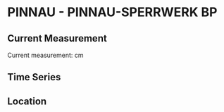# PINNAU - PINNAU-SPERRWERK BP

## Current Measurement

Current measurement: <Value topic="rivers/pegel-online/PINNAU/PINNAU-SPERRWERK_BP/measurementValue"/> cm

## Time Series

<TimeSeries topic="rivers/pegel-online/PINNAU/PINNAU-SPERRWERK_BP/measurementValue" period="week" />

## Location

<WorldMap>
  <Marker lat="53.671167253945384" lon="9.558759079374548" labelTopic="rivers/pegel-online/PINNAU/PINNAU-SPERRWERK_BP" />
</WorldMap>
